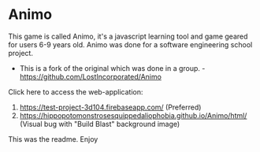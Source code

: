 # Animo

This game is called Animo, it's a javascript learning tool and game geared for users 6-9 years old. 
Animo was done for a software engineering school project. 

- This is a fork of the original which was done in a group. -https://github.com/LostIncorporated/Animo

Click here to access the web-application:
1. https://test-project-3d104.firebaseapp.com/ (Preferred)
2. https://hippopotomonstrosesquippedaliophobia.github.io/Animo/html/ (Visual bug with "Build Blast" background image)


This was the readme. Enjoy
